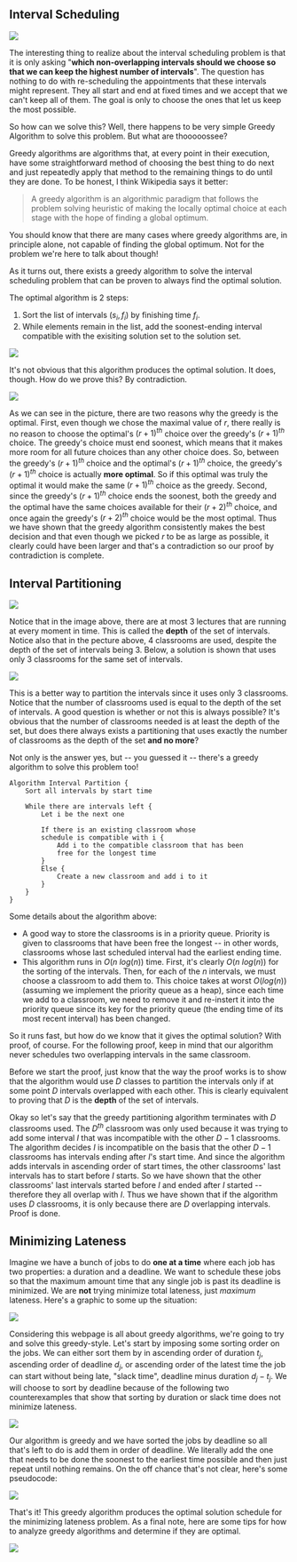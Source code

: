 ## Interval Scheduling  

![](scheduling.png)  

The interesting thing to realize about the interval scheduling problem is that it is only asking "**which non-overlapping intervals should we choose so that we can keep the highest number of intervals**".  The question has nothing to do with re-scheduling the appointments that these intervals might represent.  They all start and end at fixed times and we accept that we can't keep all of them.  The goal is only to choose the ones that let us keep the most possible.  

So how can we solve this?  Well, there happens to be very simple Greedy Algorithm to solve this problem.  But what are thooooossee?  

Greedy algorithms are algorithms that, at every point in their execution, have some straightforward method of choosing the best thing to do next and just repeatedly apply that method to the remaining things to do until they are done.  To be honest, I think Wikipedia says it better:  

>  A greedy algorithm is an algorithmic paradigm that follows the problem solving heuristic of making the locally optimal choice at each stage with the hope of finding a global optimum.  

You should know that there are many cases where greedy algorithms are, in principle alone, not capable of finding the global optimum.  Not for the problem we're here to talk about though!  

As it turns out, there exists a greedy algorithm to solve the interval scheduling problem that can be proven to always find the optimal solution.  

The optimal algorithm is 2 steps:  

1.  Sort the list of intervals $(s_i,f_i)$ by finishing time $f_i$.  
2.  While elements remain in the list, add the soonest-ending interval compatible with the exisiting solution set to the solution set.  

![](scheduling_soln.png)

It's not obvious that this algorithm produces the optimal solution. It does, though.  How do we prove this?  By contradiction.  

![](scheduling_proof.png)  

As we can see in the picture, there are two reasons why the greedy is the optimal. First, even though we chose the maximal value of $r$, there really is no reason to choose the optimal's ${(r+1)}^{th}$ choice over the greedy's ${(r+1)}^{th}$ choice.  The greedy's choice must end soonest, which means that it makes more room for all future choices than any other choice does.  So, between the greedy's ${(r+1)}^{th}$ choice and the optimal's ${(r+1)}^{th}$ choice, the greedy's ${(r+1)}^{th}$ choice is actually **more  optimal**.  So if this optimal was truly the optimal it would make the same ${(r+1)}^{th}$ choice as the greedy. Second, since the greedy's ${(r+1)}^{th}$ choice ends the soonest, both the greedy and the optimal have the same choices available for their ${(r+2)}^{th}$ choice, and once again the greedy's ${(r+2)}^{th}$ choice would be the most optimal. Thus we have shown that the greedy algorithm consistently makes the best decision and that even though we picked $r$ to be as large as possible, it clearly could have been larger and that's a contradiction so our proof by contradiction is  complete.  

## Interval Partitioning  

![](partition.png)  

Notice that in the image above, there are at most 3 lectures that are running at every moment in time.  This is called the **depth** of the set of intervals.  Notice also that in the pecture above, 4 classrooms are used, despite the depth of the set of intervals being 3.  Below, a solution is shown that uses only 3 classrooms for the same set of intervals.  

![](partition_better.png)  

This is a better way to partition the intervals since it uses only 3 classrooms.  Notice that the number of classrooms used is equal to the depth of the set of intervals.  A good question is whether or not this is always possible?  It's obvious that the number of classrooms needed is at least the depth of the set, but does there always exists a partitioning that uses exactly the number of classrooms as the depth of the set **and no more**?  

Not only is the answer yes, but -- you guessed it -- there's a greedy algorithm to solve this problem too!  

~~~
Algorithm Interval Partition {
    Sort all intervals by start time

    While there are intervals left {
        Let i be the next one

        If there is an existing classroom whose
        schedule is compatible with i {
            Add i to the compatible classroom that has been
            free for the longest time
        }
        Else {
            Create a new classroom and add i to it
        }
    }
}
~~~

Some details about the algorithm above:  

*  A good way to store the classrooms is in a priority queue.  Priority is given to classrooms that have been free the longest -- in other words, classrooms whose last scheduled interval had the earliest ending time.  
*  This algorithm runs in $O(n\ log(n))$ time.  First, it's clearly $O(n\ log(n))$ for the sorting of the intervals.  Then, for each of the $n$ intervals, we must choose a classroom to add them to.  This choice takes at worst $O(log(n))$ (assuming we implement the priority queue as a heap), since each time we add to a classroom, we need to remove it and re-instert it into the priority queue since its key for the priority queue (the ending time of its most recent interval) has been changed.  

So it runs fast, but how do we know that it gives the optimal solution?  With proof, of course.  For the following proof, keep in mind that our algorithm never schedules two overlapping intervals in the same classroom.  

Before we start the proof, just know that the way the proof works is to show that the algorithm would use $D$ classes to partition the intervals only if at some point $D$ intervals overlapped with each other.  This is clearly equivalent to proving that $D$ is the **depth** of the set of intervals.  

Okay so let's say that the greedy partitioning algorithm terminates with $D$ classrooms used.  The $D^{th}$ classroom was only used because it was trying to add some interval $I$ that was incompatible with the other $D-1$ classrooms.  The algorithm decides $I$ is incompatible on the basis that the other $D-1$ classrooms has intervals ending after $I$'s start time.  And since the algorithm adds intervals in ascending order of start times, the other classrooms' last intervals has to start before $I$ starts.  So we have shown that the other classrooms' last intervals started before $I$ and ended after $I$ started -- therefore they all overlap with $I$.  Thus we have shown that if the algorithm uses $D$ classrooms, it is only because there are $D$ overlapping intervals.  Proof is done.  

## Minimizing Lateness  

Imagine we have a bunch of jobs to do **one at a time** where each job has two properties: a duration and a deadline.  We want to schedule these jobs so that the maximum amount time that any single job is past its deadline is minimized.  We are **not** trying minimize total lateness, just *maximum* lateness.  Here's a graphic to some up the situation:  

![](min_late.png)  

Considering this webpage is all about greedy algorithms, we're going to try and solve this greedy-style.  Let's start by imposing some sorting order on the jobs.  We can either sort them by in ascending order of duration $t_j$, ascending order of deadline $d_j$, or ascending order of the latest time the job can start without being late, "slack time", deadline minus duration $d_{j} - t_{j}$.  We will choose to sort by deadline because of the following two counterexamples that show that sorting by duration or slack time does not minimize lateness.  

![](counter.png)  

Our algorithm is greedy and we have sorted the jobs by deadline so all that's left to do is add them in order of deadline.  We literally add the one that needs to be done the soonest to the earliest time possible and then just repeat until nothing remains.  On the off chance that's not clear, here's some pseudocode:

![](min_late_greed.png)  

That's it!  This greedy algorithm produces the optimal solution schedule for the minimizing lateness problem.  As a final note, here are some tips for how to analyze greedy algorithms and determine if they are optimal.

![](greedy_strategies.png) 
